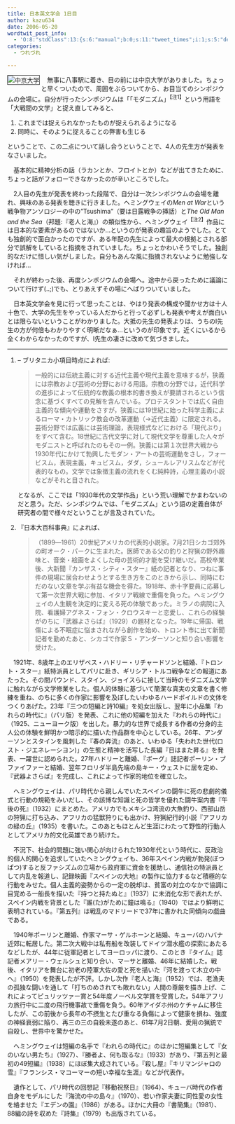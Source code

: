 ```yaml
---
title: 日本英文学会 1日目
author: kazu634
date: 2006-05-20
wordtwit_post_info:
  - 'O:8:"stdClass":13:{s:6:"manual";b:0;s:11:"tweet_times";i:1;s:5:"delay";i:0;s:7:"enabled";i:1;s:10:"separation";s:2:"60";s:7:"version";s:3:"3.7";s:14:"tweet_template";b:0;s:6:"status";i:2;s:6:"result";a:0:{}s:13:"tweet_counter";i:2;s:13:"tweet_log_ids";a:1:{i:0;i:2357;}s:9:"hash_tags";a:0:{}s:8:"accounts";a:1:{i:0;s:7:"kazu634";}}'
categories:
  - つれづれ

---
```

<div class="section">
<p>
<a href="http://chizumado.jp/view?position_id=354846" onclick="__gaTracker('send', 'event', 'outbound-article', 'http://chizumado.jp/view?position_id=354846', '');" target="_blank"><img alt="中京大学" align="left" src="http://chizumado.jp/RasterMap?position_id=354846" border="1" /></a>
</p></p> 
  
<p>
    　無事に八事駅に着き、目の前には中京大学がありました。ちょっと早くついたので、周囲をぶらついてから、お目当てのシンポジウムの会場に。自分が行ったシンポジウムは「「モダニズム」<sup>【注1】</sup>という用語を「大戦間の文学」と捉え直してみると、
</p>
  
<ol>
<li>
      これまでは捉えられなかったものが捉えられるようになる
</li>
<li>
      同時に、そのように捉えることの弊害も生じる
</li>
</ol>
  
<p>
    ということで、この二点について話し合うということで、4人の先生方が発表をなさいました。
</p></p> 
  
<p>
    　基本的に精神分析の話（ラカンとか、フロイトとか）などが出てきたために、ちょっと話がフォローできなかったのが辛いところでした。
</p></p> 
  
<p>
    　2人目の先生が発表を終わった段階で、自分は一次シンポジウムの会場を離れ、興味のある発表を聴きに行きました。ヘミングウェイの<i>Men at War</i>という戦争物アンソロジーの中の&#8221;Tsushima&#8221;（要は日露戦争の挿話）と<i>The Old Man and the Sea</i>（邦題:『老人と海』）の類似性から、ヘミングウェイ<sup>【注2】</sup>作品には日本的な要素があるのではないか…というのが発表の趣旨のようでした。とても独創的で面白かったのですが、ある年配の先生によって最大の根拠とされる部分で誤解をしていると指摘をされていました。ちょっとかわいそうでした。独創的なだけに惜しい気がしました。自分もあんな風に指摘されないように勉強しなければ…
</p></p> 
  
<p>
    　それが終わった後、再度シンポジウムの会場へ。途中から戻ったために議論について行けず(..;)でも、とりあえずその場にへばりついていました。
</p></p> 
  
<p>
    　日本英文学会を見に行って思ったことは、やはり発表の構成や聞かせ方は十人十色で、大学の先生をやっている人だからと行って必ずしも発表や考えが面白いとは限らないということがわかりました。大抵の先生の発表よりは、うちのI先生の方が何倍もわかりやすく明晰だなぁ…というのが印象です。近くにいるから全くわからなかったのですが、I先生の凄さに改めて気づきました。
</p>
  
<hr />
  
<ol>
<li>
      &#8211; ブリタニカ小項目時点によれば:<br /> <blockquote>
<p>
          一般的には伝統主義に対する近代主義や現代主義を意味するが，狭義には宗教および芸術の分野における用語。宗教の分野では，近代科学の進歩によって伝統的な教義の根本的書き換えが要請されるという信念に基づくすべての見解を含んでいる。プロテスタントでは広く自由主義的な傾向や運動をさすが，狭義には19世紀に始った科学主義によるローマ・カトリック教会の改革運動（→近代主義）に限定される。芸術分野では広義には芸術理論，表現様式などにおける「現代ぶり」をすべて含む。18世紀に古代文学に対して現代文学を尊重した人々がモダニストと呼ばれたのもその一例。狭義には第１次世界大戦から1930年代にかけて勃興したモダン・アートの芸術運動をさし，フォービスム，表現主義，キュビスム，ダダ，シュールレアリスムなどが代表的なもの。文学では象徴主義の流れをくむ純粋詩，心理主義の小説などがそれと目された。
</p>
</blockquote>
      
<p>
        となるが、ここでは「1930年代の文学作品」という荒い理解でかまわないのだと思う。ただ、シンポジウムでは、「モダニズム」という語の定義自体が研究者の間で様々だということが言及されていた。</li> 
        
<li>
          『日本大百科事典』によれば、<br /> <blockquote>
<p>
              （1899―1961）20世紀アメリカの代表的小説家。7月21日シカゴ郊外の町オーク・パークに生まれた。医師である父の釣りと狩猟の野外趣味と、音楽・絵画をよくした母の芸術的才能を受け継いだ。高校卒業後、大新聞『カンザス・シティ・スター』紙の記者となり、つねに事件の現場に居合わせようとする生き方をこのときから示し、同時にむだのない文章を学ぶ有益な機会を得た。1918年、赤十字要員に応募して第一次世界大戦に参加、イタリア戦線で重傷を負った。ヘミングウェイの人生観を決定的に変える死の体験であった。ミラノの病院に入院、看護婦アグネス・フォン・クロウスキーと恋愛し、これらの経験がのちに『武器よさらば』（1929）の題材となった。19年に帰国、戦傷による不眠症に悩まされながら創作を始め、トロント市に出て新聞記者を勤めたあと、シカゴで作家Ｓ・アンダーソンと知り合い影響を受けた。
</p>
</blockquote>
</li></ol> 
        
<p>
          　1921年、8歳年上のエリザベス・ハドリー・リチャードソンと結婚、『トロント・スター』紙特派員としてパリに赴き、ギリシア・トルコ戦争などの報道にあたった。その間パウンド、スタイン、ジョイスらに接して当時のモダニズム文学に触れながら文学修業をした。個人的体験に基づいて簡潔な真実の文章を書く修練を重ね、のちに多くの作家に影響を及ぼしたいわゆるハードボイルドの文体をつくりあげた。23年『三つの短編と詩10編』を処女出版し、翌年に小品集『われらの時代に』（パリ版）を発表、これに他の短編を加えた『われらの時代に』（1925、ニューヨーク版）を出した。暴力的な世界で成長する作者の分身的主人公の体験を鮮明かつ暗示的に描いた作品群を中心としている。26年、アンダーソンとスタインを風刺した『春の奔流』のあと、いわゆる「失われた世代(ロスト・ジエネレーシヨン)」の生態と精神を活写した長編『日はまた昇る』を発表、一躍世に認められた。27年ハドリーと離婚、『ボーグ』誌記者ポーリン・プファイファーと結婚、翌年フロリダ半島先端の島キー・ウェストに居を定め、『武器よさらば』を完成し、これによって作家的地位を確立した。
</p>
        
<p>
          　ヘミングウェイは、パリ時代から親しんでいたスペインの闘牛に死の悲劇的儀式と行動の規範をみいだし、その該博な知識と死の哲学を優れた闘牛案内書『午後の死』（1932）にまとめた。アメリカでもメキシコ湾流の大魚釣り、西部山岳の狩猟に打ち込み、アフリカの猛獣狩りにも出かけ、狩猟紀行的小説『アフリカの緑の丘』（1935）を書いた。このあともほとんど生涯にわたって野性的行動人としてアメリカ的文化英雄であり続けた。
</p>
        
<p>
          　不況下、社会的問題に強い関心が向けられた1930年代という時代に、反政治的個人的関心を追求していたヘミングウェイも、36年スペイン内戦が勃発(ぼつぱつ)すると反ファシズムの立場から政府軍に資金を援助し、通信社の特派員として内乱を報道し、記録映画『スペインの大地』の製作に協力するなど積極的な行動をみせた。個人主義的姿勢からの一定の脱却は、貧富の対立のなかで協調に目覚める一船長を描いた『持つと持たぬと』（1937）に未消化な形で表れたが、スペイン内戦を背景とした『誰(た)がために鐘は鳴る』（1940）ではより鮮明に表明されている。『第五列』は戦乱のマドリードで37年に書かれた同傾向の戯曲である。
</p>
        
<p>
          　1940年ポーリンと離婚、作家マーサ・ゲルホーンと結婚、キューバのハバナ近郊に転居した。第二次大戦中は私有船を改装してドイツ潜水艦の探索にあたるなどしたが、44年に従軍記者としてヨーロッパに渡り、このとき『タイム』誌記者メアリー・ウェルシュと知り合い、マーサと離婚、46年に結婚した。戦後、イタリアを舞台に初老の陸軍大佐の愛と死を描いた『河を渡って木立の中へ』（1950）を発表したが不評。しかし次作『老人と海』（1952）では、老漁夫の孤独な闘いを通して「打ちのめされても敗れない」人間の尊厳を描き上げ、これによってピュリッツァー賞と54年度ノーベル文学賞を受賞した。54年アフリカ旅行中に二度の飛行機事故で重傷を負う。60年アイダホ州のケチャムに移住したが、この前後から長年の不摂生とたび重なる負傷によって健康を損ね、強度の神経衰弱に陥り、再三の三の自殺未遂のあと、61年7月2日朝、愛用の猟銃で自殺し、世界中を驚かせた。
</p>
        
<p>
          　ヘミングウェイは短編の名手で『われらの時代に』のほかに短編集として『女のいない男たち』（1927）、『勝者よ、何も取るな』（1933）があり、『第五列と最初の49短編』（1938）にほぼ集大成されている。『殺し屋』『キリマンジャロの雪』『フランシス・マコーマーの短い幸福な生涯』などが代表作。
</p>
        
<p>
          　遺作として、パリ時代の回想記『移動祝祭日』（1964）、キューバ時代の作者自身をモデルにした『海流の中の島々』（1970）、若い作家夫妻に同性愛の女性を絡ませた『エデンの園』（1986）がある。ほかに大冊の『書簡集』（1981）、88編の詩を収めた『詩集』（1979）も出版されている。
</p></div>
